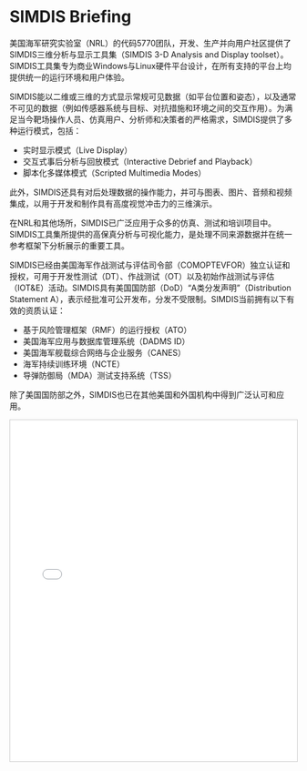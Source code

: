 
# SIMDIS Briefing

美国海军研究实验室（NRL）的代码5770团队，开发、生产并向用户社区提供了SIMDIS三维分析与显示工具集（SIMDIS 3-D Analysis and Display toolset）。SIMDIS工具集专为商业Windows与Linux硬件平台设计，在所有支持的平台上均提供统一的运行环境和用户体验。

SIMDIS能以二维或三维的方式显示常规可见数据（如平台位置和姿态），以及通常不可见的数据（例如传感器系统与目标、对抗措施和环境之间的交互作用）。为满足当今靶场操作人员、仿真用户、分析师和决策者的严格需求，SIMDIS提供了多种运行模式，包括：

* 实时显示模式（Live Display）
* 交互式事后分析与回放模式（Interactive Debrief and Playback）
* 脚本化多媒体模式（Scripted Multimedia Modes）

此外，SIMDIS还具有对后处理数据的操作能力，并可与图表、图片、音频和视频集成，以用于开发和制作具有高度视觉冲击力的三维演示。

在NRL和其他场所，SIMDIS已广泛应用于众多的仿真、测试和培训项目中。SIMDIS工具集所提供的高保真分析与可视化能力，是处理不同来源数据并在统一参考框架下分析展示的重要工具。

SIMDIS已经由美国海军作战测试与评估司令部（COMOPTEVFOR）独立认证和授权，可用于开发性测试（DT）、作战测试（OT）以及初始作战测试与评估（IOT\&E）活动。SIMDIS具有美国国防部（DoD）“A类分发声明”（Distribution Statement A），表示经批准可公开发布，分发不受限制。SIMDIS当前拥有以下有效的资质认证：

* 基于风险管理框架（RMF）的运行授权（ATO）
* 美国海军应用与数据库管理系统（DADMS ID）
* 美国海军舰载综合网络与企业服务（CANES）
* 海军持续训练环境（NCTE）
* 导弹防御局（MDA）测试支持系统（TSS）

除了美国国防部之外，SIMDIS也已在其他美国和外国机构中得到广泛认可和应用。


<iframe
  src="/pdf/SIMDIS_Briefing.pdf"
  width="100%"
  height="600"
  style="border:1px solid #ccc;"
>
  此浏览器不支持 iframe，请  
  <a href="/pdf/SIMDIS_Briefing.pdf">点击下载 PDF</a>
</iframe>

